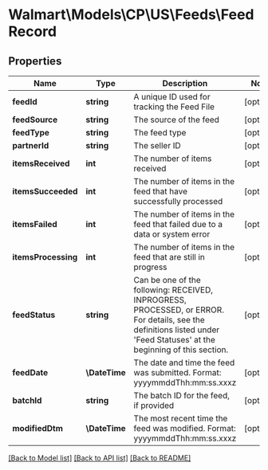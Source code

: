 # Walmart\Models\CP\US\Feeds\FeedRecord

## Properties

Name | Type | Description | Notes
------------ | ------------- | ------------- | -------------
**feedId** | **string** | A unique ID used for tracking the Feed File | [optional]
**feedSource** | **string** | The source of the feed | [optional]
**feedType** | **string** | The feed type | [optional]
**partnerId** | **string** | The seller ID | [optional]
**itemsReceived** | **int** | The number of items received | [optional]
**itemsSucceeded** | **int** | The number of items in the feed that have successfully processed | [optional]
**itemsFailed** | **int** | The number of items in the feed that failed due to a data or system error | [optional]
**itemsProcessing** | **int** | The number of items in the feed that are still in progress | [optional]
**feedStatus** | **string** | Can be one of the following: RECEIVED, INPROGRESS, PROCESSED, or ERROR. For details, see the definitions listed under 'Feed Statuses' at the beginning of this section. | [optional]
**feedDate** | **\DateTime** | The date and time the feed was submitted. Format: yyyymmddThh:mm:ss.xxxz | [optional]
**batchId** | **string** | The batch ID for the feed, if provided | [optional]
**modifiedDtm** | **\DateTime** | The most recent time the feed was modified. Format: yyyymmddThh:mm:ss.xxxz | [optional]


[[Back to Model list]](./) [[Back to API list]](../../../../../README.md#supported-apis) [[Back to README]](../../../../../README.md)
